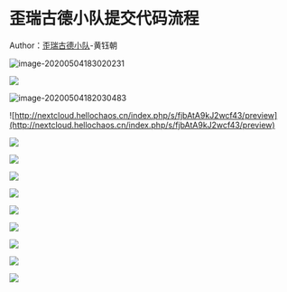 # 歪瑞古德小队提交代码流程

Author：[歪瑞古德小队](https://www.cnblogs.com/misterchaos/p/12766888.html)-黄钰朝

![image-20200504183020231](http://nextcloud.hellochaos.cn/index.php/s/Cd9mbbzad6QzsN5/preview)

![](http://nextcloud.hellochaos.cn/index.php/s/QKKD3wqDLSwwxgm/preview)

![image-20200504182030483](http://nextcloud.hellochaos.cn/index.php/s/kARG9EJ3Gc38Pe5/preview)

![http://nextcloud.hellochaos.cn/index.php/s/fjbAtA9kJ2wcf43/preview](http://nextcloud.hellochaos.cn/index.php/s/fjbAtA9kJ2wcf43/preview)

![](http://nextcloud.hellochaos.cn/index.php/s/63wo2TQxPxHaMZJ/preview)

![](http://nextcloud.hellochaos.cn/index.php/s/nqzN5qJHPDtfA6x/preview)

![](http://nextcloud.hellochaos.cn/index.php/s/rJfRjHZwE6rDKP6/preview)

![](http://nextcloud.hellochaos.cn/index.php/s/ryTCtGtmLX2AHAb/preview)

![](http://nextcloud.hellochaos.cn/index.php/s/TeTqi5kJa9W64W7/preview)

![](http://nextcloud.hellochaos.cn/index.php/s/eGc7C3YLdjPngCG/preview)

![](http://nextcloud.hellochaos.cn/index.php/s/cfyrpA8xQgDLpLR/preview)

![](http://nextcloud.hellochaos.cn/index.php/s/jkZQPR4AQmozq7Q/preview)

![](http://nextcloud.hellochaos.cn/index.php/s/9d3MLNyZsSASBi2/preview)

